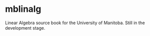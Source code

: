 # mblinalg
Linear Algebra source book for the University of Manitoba.
Still in the development stage.
